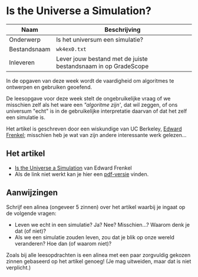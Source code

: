# Is the Universe a Simulation?

| Naam         | Beschrijving                                                   |
|--------------|----------------------------------------------------------------|
| Onderwerp    | Is het universum een simulatie?                                |
| Bestandsnaam | `wk4ex0.txt`                                                   |
| Inleveren    | Lever jouw bestand met de juiste bestandsnaam in op GradeScope |

In de opgaven van deze week wordt de vaardigheid om algoritmes te ontwerpen en gebruiken geoefend.

De leesopgave voor deze week stelt de ongebruikelijke vraag of we misschien zelf als het ware een *"algoritme zijn'*, dat wil zeggen, of ons universum "echt" is in de gebruikelijke interpretatie daarvan of dat het zelf een simulatie is.

Het artikel is geschreven door een wiskundige van UC Berkeley, [Edward Frenkel](http://math.berkeley.edu/~frenkel/); misschien heb je wat van zijn andere interessante werk gelezen...

## Het artikel

* [Is the Universe a Simulation](http://www.nytimes.com/2014/02/16/opinion/sunday/is-the-universe-a-simulation.html?_r=0) van Edward Frenkel
* Als de link niet werkt kan je hier een [pdf-versie](https://github.com/hanze-hbo-ict/programmeren/raw/master/readings/assets/is_this_all_for_real.pdf) vinden.

## Aanwijzingen

Schrijf een alinea (ongeveer 5 zinnen) over het artikel waarbij je ingaat op de volgende vragen:

* Leven we echt in een simulatie? Ja? Nee? Misschien...? Waarom denk je dat (of niet)?
* Als we een simulatie zouden leven, zou dat je blik op onze wereld veranderen? Hoe dan (of waarom niet)?

Zoals bij alle leesopdrachten is een alinea met een paar zorgvuldig gekozen zinnen gebaseerd op het artikel genoeg! (Je mag uitweiden, maar dat is niet verplicht.)